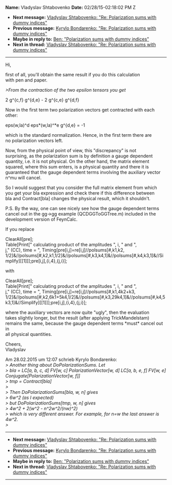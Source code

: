 **Name:** Vladyslav Shtabovenko
**Date:** 02/28/15-02:18:02 PM Z

  - **Next message:** [Vladyslav Shtabovenko: "Re: Polarization sums
    with dummy indices"](0857.html)
  - **Previous message:** [Kyrylo Bondarenko: "Re: Polarization sums
    with dummy indices"](0855.html)
  - **Maybe in reply to:** [Ben: "Polarization sums with dummy
    indices"](0697.html)
  - **Next in thread:** [Vladyslav Shtabovenko: "Re: Polarization sums
    with dummy indices"](0857.html)

-----

Hi,  

first of all, you'll obtain the same result if you do this calculation  
with pen and paper.  

*\>From the contraction of the two epsilon tensors you get*  

2 g^{c,f} g^{d,e} - 2 g^{c,e} g^{d,f}  

Now in the first term two polarization vectors get contracted with
each  
other:  

eps(w,la)^d eps\*(w,la)^\*e g^{d,e} = -1  

which is the standard normalization. Hence, in the first term there
are  
no polarization vectors left.  

Now, from the physical point of view, this "discrepancy" is not  
surprising, as the polarization sum is by definition a gauge dependent  
quantity, i.e. it is not physical. On the other hand, the matrix
element  
squared, where this sum enters, is a physical quantity and there it is  
guaranteed that the gauge dependent terms involving the auxiliary
vector  
n^mu will cancel.  

So I would suggest that you consider the full matrix element from
which  
you get your bla expression and check there if this difference between  
bla and Contract[bla] changes the physical result, which it
shouldn't.  

P.S. By the way, one can see nicely see how the gauge dependent terms  
cancel out in the gg-\>gg example (QCDGGToGGTree.m) included in the  
development version of FeynCalc.  

If you replace  

ClearAll[pre];  
Table[Print[" calculating product of the amplitudes ", i, " and
",  
j," (CC), time = ",
Timing[pre[i,j]=re[i,j]//polsums[\#,k1,k2,  
1/2]&//polsums[\#,k2,k1,1/2]&//polsums[\#,k3,k4,1]&//polsums[\#,k4,k3,1]&//Simplify][[1]]];pre[i,j],{i,4},{j,i}];  

with  

ClearAll[pre];  
Table[Print[" calculating product of the amplitudes ", i, " and
",  
j," (CC), time = ",
Timing[pre[i,j]=re[i,j]//polsums[\#,k1,4k2+k3,  
1/2]&//polsums[\#,k2,6k1+5k4,1/2]&//polsums[\#,k3,29k4,1]&//polsums[\#,k4,5k3,1]&//Simplify][[1]]];pre[i,j],{i,4},{j,i}];  

where the auxiliary vectors are now quite "ugly", then the evaluation  
takes slightly longer, but the result (after applying TrickMandelstam)  
remains the same, because the gauge dependent terms \*must\* cancel out
in  
all physical quantities.  

Cheers,  
Vladyslav  

Am 28.02.2015 um 12:07 schrieb Kyrylo Bondarenko:  
*\> Another thing about DoPolarizationSums. Let*  
*\> bla = LC[a, b, c, d] FV[w, c]
PolarizationVector[w, d] LC[a, b, e, f] FV[w, e]
Conjugate[PolarizationVector[w, f]]*  
*\> tmp = Contract[bla]*  
*\>*  
*\> Then DoPolarizationSums[bla, w, n] gives*  
*\> 6w^2 (as I expected)*  
*\> but DoPolarizationSums[tmp, w, n] gives*  
*\> 4w^2 + 2(w^2 - n^2w^2/(nw)^2)*  
*\> which is very different answer. For example, for n=w the last answer
is 4w^2.*  
*\>*  

-----

  - **Next message:** [Vladyslav Shtabovenko: "Re: Polarization sums
    with dummy indices"](0857.html)
  - **Previous message:** [Kyrylo Bondarenko: "Re: Polarization sums
    with dummy indices"](0855.html)
  - **Maybe in reply to:** [Ben: "Polarization sums with dummy
    indices"](0697.html)
  - **Next in thread:** [Vladyslav Shtabovenko: "Re: Polarization sums
    with dummy indices"](0857.html)

-----

